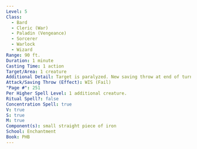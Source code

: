 ```yaml
---
Level: 5
Class:
  - Bard
  - Cleric (War)
  - Paladin (Vengeance)
  - Sorcerer
  - Warlock
  - Wizard
Range: 90 ft.
Duration: 1 minute
Casting Time: 1 action
Target/Area: 1 creature
Additional Detail: Target is paralyzed. New saving throw at end of turn. Doesn't work on undead.
Attack/Saving Throw (Effect): WIS (Fail)
"Page #": 251
Per Higher Spell Level: 1 additional creature.
Ritual Spell?: false
Concentration Spell: true
V: true
S: true
M: true
Component(s): small straight piece of iron
School: Enchantment
Book: PHB
---
```

